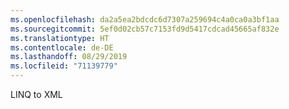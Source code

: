 ```yaml
---
ms.openlocfilehash: da2a5ea2bdcdc6d7307a259694c4a0ca0a3bf1aa
ms.sourcegitcommit: 5ef0d02cb57c7153fd9d5417cdcad45665af832e
ms.translationtype: HT
ms.contentlocale: de-DE
ms.lasthandoff: 08/29/2019
ms.locfileid: "71139779"
---
```

LINQ to XML